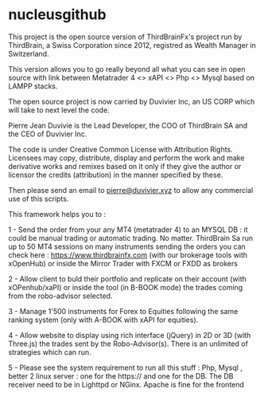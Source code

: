 # nucleusgithub
This project is the open source version of ThirdBrainFx's project run by ThirdBrain, a Swiss Corporation since 2012, registred as Wealth Manager in Switzerland.

This version allows you to go really beyond all what you can see in open source with link between Metatrader 4 <> xAPI <> Php <> Mysql based on LAMPP stacks.

The open source project is now carried by Duvivier Inc, an US CORP which will take to next level the code.

Pierre Jean Duvivie is the Lead Developer, the COO of ThirdBrain SA and the CEO of Duvivier Inc. 

The code is under Creative Common License with Attribution Rights. 
Licensees may copy, distribute, display and perform the work and make derivative works and remixes based on it only if they give the author or licensor the credits (attribution) in the manner specified by these.

Then please send an email to pierre@duvivier.xyz to allow any commercial use of this scripts.

This framework helps you to :

1 - Send the order from your any MT4 (metatrader 4) to an MYSQL DB : it could be manual trading or automatic trading. No matter. ThirdBrain Sa run up to 50 MT4 sessions on many instruments sending the orders you can check here :
 https://www.thirdbrainfx.com (with our brokerage tools with xOpenHub) or inside the Mirror Trader with FXCM or FXDD as brokers

2 - Allow client to buld their portfolio and replicate on their account (with xOPenhub/xaPI) or inside the tool (in B-BOOK mode) the trades coming from the robo-advisor selected.

3 - Manage 1'500 instruments for Forex to Equities following the same ranking system (only with A-BOOK with xAPI for equities).

4 - Allow website to display using rich interface (jQuery) in 2D or 3D (with Three.js) the trades sent by the Robo-Advisor(s). There is an unlimited of strategies which can run.

5 - Please see the system requirement to run all this stuff : Php, Mysql , better 2 linux server : one for the https:// and one for the DB. The DB receiver need to be in Lighttpd or NGinx. Apache is fine for the frontend
